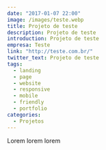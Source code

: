 ```yaml
---
date: "2017-01-07 22:00"
image: /images/teste.webp
title: Projeto de teste
description: Projeto de teste
introduction: Projeto de teste
empresa: Teste
link: "http://teste.com.br/"
twitter_text: Projeto de teste
tags:
  - landing
  - page
  - website
  - responsive
  - mobile
  - friendly
  - portfolio
categories:
  - Projetos
---
```


Lorem lorem lorem
